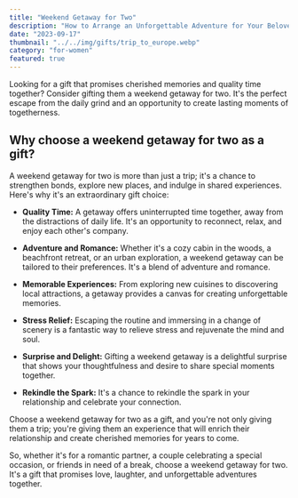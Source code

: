```yaml
---
title: "Weekend Getaway for Two"
description: "How to Arrange an Unforgettable Adventure for Your Beloved Girlfriend"
date: "2023-09-17"
thumbnail: "../../img/gifts/trip_to_europe.webp"
category: "for-women"
featured: true
---
```

Looking for a gift that promises cherished memories and quality time together? Consider gifting them a weekend getaway for two. It's the perfect escape from the daily grind and an opportunity to create lasting moments of togetherness.

## Why choose a weekend getaway for two as a gift?

A weekend getaway for two is more than just a trip; it's a chance to strengthen bonds, explore new places, and indulge in shared experiences. Here's why it's an extraordinary gift choice:

- **Quality Time:** A getaway offers uninterrupted time together, away from the distractions of daily life. It's an opportunity to reconnect, relax, and enjoy each other's company.

- **Adventure and Romance:** Whether it's a cozy cabin in the woods, a beachfront retreat, or an urban exploration, a weekend getaway can be tailored to their preferences. It's a blend of adventure and romance.

- **Memorable Experiences:** From exploring new cuisines to discovering local attractions, a getaway provides a canvas for creating unforgettable memories.

- **Stress Relief:** Escaping the routine and immersing in a change of scenery is a fantastic way to relieve stress and rejuvenate the mind and soul.

- **Surprise and Delight:** Gifting a weekend getaway is a delightful surprise that shows your thoughtfulness and desire to share special moments together.

- **Rekindle the Spark:** It's a chance to rekindle the spark in your relationship and celebrate your connection.

Choose a weekend getaway for two as a gift, and you're not only giving them a trip; you're giving them an experience that will enrich their relationship and create cherished memories for years to come.

So, whether it's for a romantic partner, a couple celebrating a special occasion, or friends in need of a break, choose a weekend getaway for two. It's a gift that promises love, laughter, and unforgettable adventures together.
